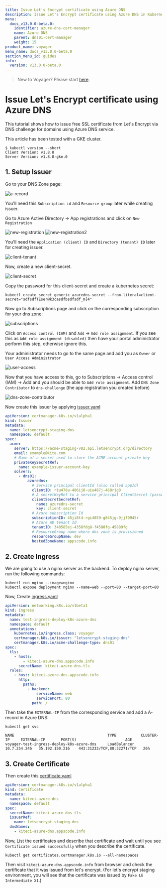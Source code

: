 ```yaml
---
title: Issue Let's Encrypt certificate using Azure DNS
description: Issue Let's Encrypt certificate using Azure DNS in Kubernetes
menu:
  docs_v13.0.0-beta.0:
    identifier: azure-dns-cert-manager
    name: Azure DNS
    parent: dns01-cert-manager
    weight: 15
product_name: voyager
menu_name: docs_v13.0.0-beta.0
section_menu_id: guides
info:
  version: v13.0.0-beta.0
---
```


> New to Voyager? Please start [here](/docs/v13.0.0-beta.0/concepts/overview).

# Issue Let's Encrypt certificate using Azure DNS

This tutorial shows how to issue free SSL certificate from Let's Encrypt via DNS challenge for domains using Azure DNS service.

This article has been tested with a GKE cluster.

```console
$ kubectl version --short
Client Version: v1.8.8
Server Version: v1.8.8-gke.0
```

## 1. Setup Issuer

Go to your DNS Zone page:

![a-record](/docs/v13.0.0-beta.0/images/cert-manager/azure/a-record.png)

You'll need this `Subscription id` and `Resource group` later while creating issuer.

Go to Azure Active Directory -> App registrations and click on `New Registration`

![new-registration](/docs/v13.0.0-beta.0/images/cert-manager/azure/new-registration.png)
![new-registration2](/docs/v13.0.0-beta.0/images/cert-manager/azure/new-registration2.png)

You'll need the `Application (client) ID` and `Directory (tenant) ID` later for creating issuer.

![client-tenant](/docs/v13.0.0-beta.0/images/cert-manager/azure/client-tenant.png)

Now, create a new client-secret.

![client-secret](/docs/v13.0.0-beta.0/images/cert-manager/azure/client-secret.png)

Copy the password for this client-secret and create a kubernetes secret:

```console
kubectl create secret generic azuredns-secret --from-literal=client-secret="sdfsdfTEser@k3casdfbsdfsdf_m[4"
```

Now go to Subscriptions page and click on the corresponding subscription for your dns zone:

![subscriptions](/docs/v13.0.0-beta.0/images/cert-manager/azure/subscriptions.png)

Click on `Access control (IAM)` and `Add` -> `Add role assignment`.
If you see this as `Add role assignment (disabled)` then have your portal administrator perform this step, otherwise ignore this.

Your administrator needs to go to the same page and add you as `Owner` or `User Access Administrator`

![user-access](/docs/v13.0.0-beta.0/images/cert-manager/azure/user-access.png)

Now that you have access to this, go to Subscriptions -> Access control (IAM) -> Add and you should be able to `Add role assignment`. Add `DNS Zone Contributor` to `dns-challenge` (the app registration you created before)

![dns-zone-contributor](/docs/v13.0.0-beta.0/images/cert-manager/azure/dns-zone-contributor.png)

Now create this issuer by applying [issuer.yaml](/docs/v13.0.0-beta.0/examples/cert-manager/azure/issuer.yaml)

```yaml
apiVersion: certmanager.k8s.io/v1alpha1
kind: Issuer
metadata:
  name: letsencrypt-staging-dns
  namespace: default
spec:
  acme:
    server: https://acme-staging-v02.api.letsencrypt.org/directory
    email: example@kite.com
    # Name of a secret used to store the ACME account private key
    privateKeySecretRef:
      name: example-issuer-account-key
    solvers:
      - dns01:
          azuredns:
            # Service principal clientId (also called appId)
            clientID: riu478u-486ij8-uiu487j-468rjg8
            # A secretKeyRef to a service principal ClientSecret (password)
            clientSecretSecretRef:
              name: azuredns-secret
              key: client-secret
            # Azure subscription Id
            subscriptionID: 45ji8t4-rgi4859-g845jg-9jjf9945r
            # Azure AD tenant Id
            tenantID: 348585ej-4358fdg8-f4588fg-45889fg
            # ResourceGroup name where dns zone is provisioned
            resourceGroupName: dev
            hostedZoneName: appscode.info
```

## 2. Create Ingress

We are going to use a nginx server as the backend. To deploy nginx server, run the following commands:

```console
kubectl run nginx --image=nginx
kubectl expose deployment nginx --name=web --port=80 --target-port=80
```

Now, Create [ingress.yaml](/docs/v13.0.0-beta.0/examples/cert-manager/azure/ingress.yaml)

```yaml
apiVersion: networking.k8s.io/v1beta1
kind: Ingress
metadata:
  name: test-ingress-deploy-k8s-azure-dns
  namespace: default
  annotations:
    kubernetes.io/ingress.class: voyager
    certmanager.k8s.io/issuer: "letsencrypt-staging-dns"
    certmanager.k8s.io/acme-challenge-type: dns01
spec:
  tls:
    - hosts:
        - kiteci-azure-dns.appscode.info
      secretName: kiteci-azure-dns-tls
  rules:
    - host: kiteci-azure-dns.appscode.info
      http:
        paths:
          - backend:
              serviceName: web
              servicePort: 80
            path: /
```

Then take the `EXTERNAL-IP` from the corresponding service and add a A-record in Azure DNS:

```console
kubectl get svc
```

```console
NAME                                          TYPE           CLUSTER-IP     EXTERNAL-IP       PORT(S)                      AGE
voyager-test-ingress-deploy-k8s-azure-dns     LoadBalancer   10.7.254.246   35.192.150.216    443:31233/TCP,80:32271/TCP   26h
```

## 3. Create Certificate

Then create this [certificate.yaml](/docs/v13.0.0-beta.0/examples/cert-manager/azure/certificate.yaml)

```yaml
apiVersion: certmanager.k8s.io/v1alpha1
kind: Certificate
metadata:
  name: kiteci-azure-dns
  namespace: default
spec:
  secretName: kiteci-azure-dns-tls
  issuerRef:
    name: letsencrypt-staging-dns
  dnsNames:
    - kiteci-azure-dns.appscode.info
```

Now, List the certificates and describe that certificate and wait until you see `Certificate issued successfully` when you describe the certificate.

```console
kubectl get certificates.certmanager.k8s.io --all-namespaces
```

Then visit `kiteci-azure-dns.appscode.info` from browser and check the certificate that it was issued from let's encrypt. (For let's encrypt staging environment, you will see that the certificate was issued by `Fake LE Intermediate X1`.)
